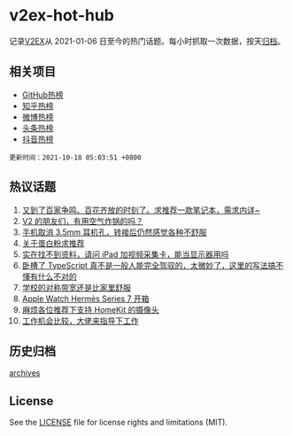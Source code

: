 # v2ex-hot-hub

 记录[V2EX](https://www.v2ex.com/)从 2021-01-06 日至今的热门话题。每小时抓取一次数据，按天[归档](archives)。
 
 ## 相关项目

- [GitHub热榜](https://github.com/snaildev/github-hot-hub)
- [知乎热榜](https://github.com/snaildev/zhihu-hot-hub)
- [微博热榜](https://github.com/snaildev/weibo-hot-hub)
- [头条热榜](https://github.com/snaildev/toutiao-hot-hub)
- [抖音热榜](https://github.com/snaildev/douyin-hot-hub)


 `更新时间：2021-10-18 05:03:51 +0800`

## 热议话题

1. [又到了百家争鸣、百花齐放的时刻了。求推荐一款笔记本，需求内详~](https://www.v2ex.com/t/808313)
1. [V2 的朋友们，有用空气炸锅的吗？](https://www.v2ex.com/t/808320)
1. [手机取消 3.5mm 耳机孔，转接后仍然感觉各种不舒服](https://www.v2ex.com/t/808343)
1. [关于蛋白粉求推荐](https://www.v2ex.com/t/808326)
1. [实在找不到资料，请问 iPad 加视频采集卡，能当显示器用吗](https://www.v2ex.com/t/808321)
1. [卧槽了 TypeScript 真不是一般人能完全驾驭的，太微妙了，这里的写法搞不懂有什么不对的](https://www.v2ex.com/t/808330)
1. [学校的对称带宽还是比家里舒服](https://www.v2ex.com/t/808324)
1. [Apple Watch Hermès Series 7 开箱](https://www.v2ex.com/t/808334)
1. [麻烦各位推荐下支持 HomeKit 的摄像头](https://www.v2ex.com/t/808388)
1. [工作机会比较，大佬来指导下工作](https://www.v2ex.com/t/808381)

## 历史归档

[archives](archives)

## License

See the [LICENSE](LICENSE) file for license rights and limitations (MIT).
